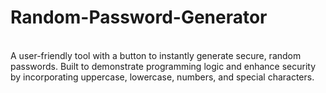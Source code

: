 # Random-Password-Generator
<br>
A user-friendly tool with a button to instantly generate secure, random passwords. Built to demonstrate programming logic and enhance security by incorporating uppercase, lowercase, numbers, and special characters.
